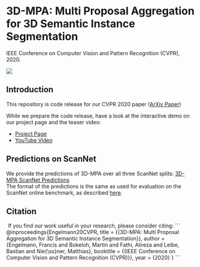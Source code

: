 # 3D-MPA: Multi Proposal Aggregation for 3D Semantic Instance Segmentation
IEEE Conference on Computer Vision and Pattern Recognition (CVPR), 2020.

<img src="docs/teaser.png" style="max-width:100%" />

## Introduction

This repository is code release for our CVPR 2020 paper ([ArXiv Paper](https://arxiv.org/pdf/2003.13867.pdf))

While we prepare the code release, have a look at the interactive demo on our project page and the teaser video:
- [Project Page](https://francisengelmann.github.io/3D-MPA/)
- [YouTube Video](https://www.youtube.com/watch?v=ifL8yTbRFDk&feature=emb_logo)

## Predictions on ScanNet

We provide the predictions of 3D-MPA over all three ScanNet splits: [3D-MPA ScanNet Predictions](https://omnomnom.vision.rwth-aachen.de/data/3d_mpa/scannet_predictions_3d_mpa.zip)  
The format of the predictions is the same as used for evaluation on the ScanNet online benchmark, as described [here](http://kaldir.vc.in.tum.de/scannet_benchmark/documentation#format-instance3d).

## Citation
<img src="https://vg06.met.vgwort.de/na/db3909b45e80412fb7a4ab6ade759f38" width="1" height="1" alt="">
If you find our work useful in your research, please consider citing:
```
@inproceedings{Engelmann20CVPR,
  title = {{3D-MPA: Multi Proposal Aggregation for 3D Semantic Instance Segmentation}},
  author = {Engelmann, Francis and Bokeloh, Martin and Fathi, Alireza and Leibe, Bastian and Nie{\ss}ner, Matthias},
  booktitle = {{IEEE Conference on Computer Vision and Pattern Recognition (CVPR)}},
  year = {2020}
}
```
